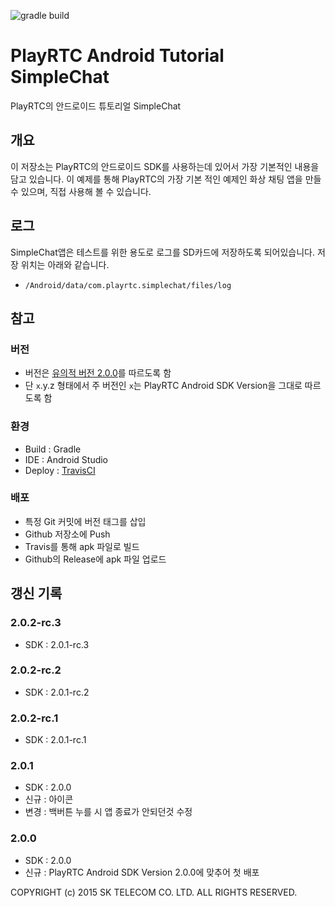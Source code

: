 ![gradle build](https://travis-ci.org/PlayRTC/PlayRTC-Android-Tutorial-SimpleChat.svg)

# PlayRTC Android Tutorial SimpleChat
PlayRTC의 안드로이드 튜토리얼 SimpleChat

## 개요
이 저장소는 PlayRTC의 안드로이드 SDK를 사용하는데 있어서 가장 기본적인 내용을 담고 있습니다.
이 예제를 통해 PlayRTC의 가장 기본 적인 예제인 화상 채팅 앱을 만들 수 있으며, 직접 사용해 볼 수 있습니다.

## 로그
SimpleChat앱은 테스트를 위한 용도로 로그를 SD카드에 저장하도록 되어있습니다.
저장 위치는 아래와 같습니다.

- `/Android/data/com.playrtc.simplechat/files/log`

## 참고

### 버전
- 버전은 [유의적 버전 2.0.0](http://semver.org/lang/ko/)를 따르도록 함
- 단 `x`.y.z 형태에서 주 버전인 `x`는 PlayRTC Android SDK Version을 그대로 따르도록 함

### 환경
- Build : Gradle
- IDE : Android Studio
- Deploy : [TravisCI](https://travis-ci.org/PlayRTC/PlayRTC-Android-Tutorial-SimpleChat)

### 배포
- 특정 Git 커밋에 버전 태그를 삽입
- Github 저장소에 Push
- Travis를 통해 apk 파일로 빌드
- Github의 Release에 apk 파일 업로드

## 갱신 기록

### 2.0.2-rc.3
- SDK : 2.0.1-rc.3

### 2.0.2-rc.2
- SDK : 2.0.1-rc.2

### 2.0.2-rc.1
- SDK : 2.0.1-rc.1

### 2.0.1
- SDK : 2.0.0
- 신규 : 아이콘
- 변경 : 백버튼 누를 시 앱 종료가 안되던것 수정

### 2.0.0
- SDK : 2.0.0
- 신규 : PlayRTC Android SDK Version 2.0.0에 맞추어 첫 배포

COPYRIGHT (c) 2015 SK TELECOM CO. LTD. ALL RIGHTS RESERVED.
